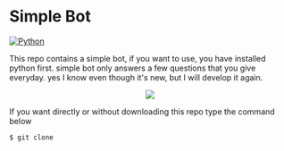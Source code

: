 # Simple Bot

[![Python](https://img.shields.io/badge/-Python-000?style=flat&logo=python&logoColor=yellow)](https://www.python.org/)

This repo contains a simple bot, if you want to use, you have installed python first.
simple bot only answers a few questions that you give everyday.
yes I know even though it's new, but I will develop it again.
<p align="center">
  <img src="https://www.bfbotmanager.com/images/graphics/hero-graphic.svg"> 
</p>

If you want directly or without downloading this repo type the command below
```
$ git clone 
```
